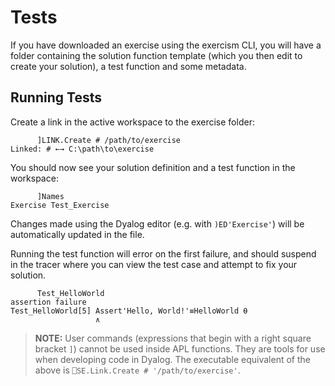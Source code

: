 # Tests
If you have downloaded an exercise using the exercism CLI, you will have a folder containing the solution function template (which you then edit to create your solution), a test function and some metadata.

## Running Tests
Create a link in the active workspace to the exercise folder:

```
      ]LINK.Create # /path/to/exercise
Linked: # ←→ C:\path\to\exercise
```

You should now see your solution definition and a test function in the workspace:

```
      ]Names
Exercise Test_Exercise
```

Changes made using the Dyalog editor (e.g. with `)ED'Exercise'`) will be automatically updated in the file.

Running the test function will error on the first failure, and should suspend in the tracer where you can view the test case and attempt to fix your solution.

```
      Test_HelloWorld
assertion failure
Test_HelloWorld[5] Assert'Hello, World!'≡HelloWorld ⍬
                   ∧
```

> **NOTE:**
    User commands (expressions that begin with a right square bracket `]`) cannot be used inside APL functions. They are tools for use when developing code in Dyalog. The executable equivalent of the above is `⎕SE.Link.Create # '/path/to/exercise'`.
